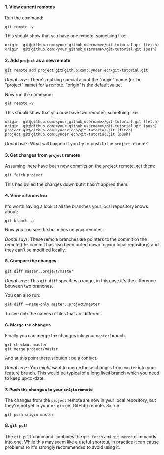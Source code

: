 
#### 1. View current remotes
Run the command:
```
git remote -v
```

This should show that you have one remote, something like:
```
origin  git@github.com:<your_github_username>/git-tutorial.git (fetch)
origin  git@github.com:<your_github_username>/git-tutorial.git (push)
```

#### 2. Add `project` as a new remote
```
git remote add project git@github.com:CynderTech/git-tutorial.git
```

*Donal says*: There's nothing special about the "origin" name (or the "project"
name) for a remote. "origin" is the default value.

Now run the command:
```
git remote -v
```

This should show that you now have two remotes, something like:
```
origin  git@github.com:<your_github_username>/git-tutorial.git (fetch)
origin  git@github.com:<your_github_username>/git-tutorial.git (push)
project git@github.com:CynderTech/git-tutorial.git (fetch)
project git@github.com:CynderTech/git-tutorial.git (push)
```

*Donal asks*: What will happen if you try to push to the `project` remote?

#### 3. Get changes from `project` remote

Assuming there have been new commits on the `project` remote, get them:
```
git fetch project
```

This has pulled the changes down but it hasn't applied them.

#### 4. View all branches

It's worth having a look at all the branches your local repository knows about:
```
git branch -a
```

Now you can see the branches on your remotes.

*Donal says*: These remote branches are pointers to the commit on the remote
(the commit has also been pulled down to your local repository) and they can't
be modified locally.

#### 5. Compare the changes
```
git diff master..project/master
```

*Donal says*: This `git diff` specifies a range, in this case it's the
difference between two branches.

You can also run:
```
git diff --name-only master..project/master
```
To see only the names of files that are different.

#### 6. Merge the changes

Finally you can merge the changes into your `master` branch.
```
git checkout master
git merge project/master
```

And at this point there shouldn't be a conflict.

*Donal says*: You *might* want to merge these changes from `master` into your
feature branch. This would be typical of a long lived branch which you need to
keep up-to-date.

#### 7. Push the changes to your `origin` remote

The changes from the `project` remote are now in your local repository, but
they're not yet in your `origin` (ie. GitHub) remote. So run:
```
git push origin master
```

#### 8. `git pull`

The `git pull` command combines the `git fetch` and `git merge` commands into
one. While this may seem like a useful shortcut, in practice it can cause
problems so it's strongly recommended to avoid using it.
